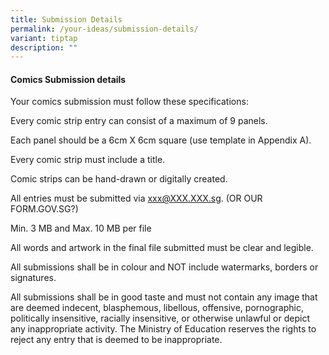 ```yaml
---
title: Submission Details
permalink: /your-ideas/submission-details/
variant: tiptap
description: ""
---
```

<h4>Comics Submission details</h4><p>Your comics submission must follow these specifications:</p><p>Every comic strip entry can consist of a maximum of 9 panels.</p><p>Each panel should be a 6cm X 6cm square (use template in Appendix A).</p><p>Every comic strip must include a title.</p><p>Comic strips can be hand-drawn or digitally created.</p><p>All entries must be submitted via <a href="mailto:xxx@XXX.XXX.sg" rel="noopener noreferrer nofollow" target="_blank">xxx@XXX.XXX.sg</a>. (OR OUR FORM.GOV.SG?)</p><p>Min. 3 MB and Max. 10 MB per file</p><p>All words and artwork in the final file submitted must be clear and legible.</p><p>All submissions shall be in colour and NOT include watermarks, borders or signatures.</p><p>All submissions shall be in good taste and must not contain any image that are deemed indecent, blasphemous, libellous, offensive, pornographic, politically insensitive, racially insensitive, or otherwise unlawful or depict any inappropriate activity. The Ministry of Education reserves the rights to reject any entry that is deemed to be inappropriate.</p><p></p>